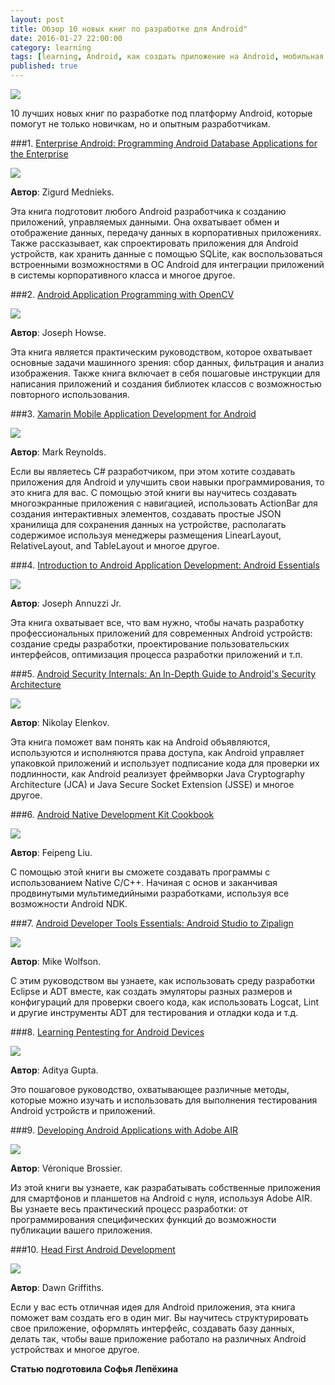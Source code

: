 ```yaml
---
layout: post
title: Обзор 10 новых книг по разработке для Android"
date: 2016-01-27 22:00:00
category: learning
tags: [learning, Android, как создать приложение на Android, мобильная разработка, programming, книги по Android, обучение программированию, изучение программирования, список литературы по программированию, лучшие книги для работы на Android, книги по программированию]
published: true
---
```


<img src="http://files.vividscreen.info/soft/0343e0e7f2f37aeb23ac5e55e2615c28/Android-Tech-Background-2880x1920.jpg" class="img-responsive" /><br />

10 лучших новых книг по разработке под платформу Android, которые помогут не только новичкам, но и опытным разработчикам.

<!-- more -->


###1. [Enterprise Android: Programming Android Database Applications for the Enterprise](http://www.amazon.com/Enterprise-Android-Programming-Database-Applications/dp/1118183495/ref=sr_1_1?ie=UTF8&qid=1453798642&sr=8-1&keywords=Enterprise+Android)

<img src="http://newfreeebook.com/bookimg/87/Enterprise-Android-Programming-Android-Database-Applications-for-the-Enterprise1118183495.jpg" class="img-responsive" /><br />

**Автор**: Zigurd Mednieks. 

Эта книга подготовит любого Android разработчика к созданию приложений, управляемых данными. Она охватывает обмен и отображение данных, передачу данных в корпоративных приложениях. Также рассказывает, как спроектировать приложения для Android устройств, как хранить данные с помощью SQLite, как воспользоваться встроенными возможностями в ОС Android для интеграции приложений в системы корпоративного класса и многое другое.

###2. [Android Application Programming with OpenCV](http://www.amazon.com/Android-Application-Programming-OpenCV-Joseph-ebook/dp/B00FF8OL8Y/ref=sr_1_1?ie=UTF8&qid=1453798724&sr=8-1&keywords=Android+Application+Programming+with+OpenCV)

<img src="https://static.bluebottlebiz.com/book/bookcover/7540a50ab78cf65278be2d220882d6dabf6d658c.jpg" class="img-responsive" /><br />

**Автор**: Joseph Howse. 

Эта книга является практическим руководством, которое охватывает основные задачи машинного зрения: сбор данных, фильтрация и анализ изображения. Также книга включает в себя пошаговые инструкции для написания приложений и создания библиотек классов с возможностью повторного использования.

###3. [Xamarin Mobile Application Development for Android](http://www.amazon.com/Xamarin-Mobile-Application-Development-Android/dp/1783559160/ref=sr_1_2?ie=UTF8&qid=1453798745&sr=8-2&keywords=Xamarin+Mobile+Application+Development+for+Android)

<img src="http://www.gfxtra.com:8080/uploads/posts_images/4/6/465226/1cc451c66e7a2952a11724c6b24a460e.jpg" class="img-responsive" /><br />

**Автор**: Mark Reynolds. 

Если вы являетесь C# разработчиком, при этом хотите создавать приложения для Android и улучшить свои навыки программирования, то это книга для вас. С помощью этой книги вы научитесь создавать многоэкранные приложения с навигацией, использовать ActionBar для создания интерактивных элементов, создавать простые JSON хранилища для сохранения данных на устройстве, располагать содержимое используя менеджеры размещения LinearLayout, RelativeLayout, and TableLayout и многое другое.

###4. [Introduction to Android Application Development: Android Essentials](http://www.amazon.com/Introduction-Android-Application-Development-Essentials/dp/0321940261/ref=sr_1_1?ie=UTF8&qid=1453798767&sr=8-1&keywords=Introduction+to+Android+Application+Development%2C+4th+Edition) 

<img src="http://yuqme.kickass.safeproxy.eu/users/35/235/Lymrs9IZJH.png" class="img-responsive" /><br />

**Автор**: Joseph Annuzzi Jr. 

Эта книга охватывает все, что вам нужно, чтобы начать разработку профессиональных приложений для современных Android устройств: создание среды разработки, проектирование пользовательских интерфейсов, оптимизация процесса разработки приложений и т.п. 

###5. [Android Security Internals: An In-Depth Guide to Android's Security Architecture](http://www.amazon.com/Android-Security-Internals--Depth-Architecture/dp/1593275811/ref=sr_1_1?ie=UTF8&qid=1453798815&sr=8-1&keywords=Android+Security+Internals)

<img src="https://www.safaribooksonline.com/library/view/android-security-internals/9781457185496/orm_front_cover.jpg" class="img-responsive" /><br />

**Автор**: Nikolay Elenkov. 

Эта книга поможет вам понять как на Android объявляются, используются и исполняются права доступа, как Android управляет упаковкой приложений и использует подписание кода для проверки их подлинности, как Android реализует фреймворки Java Cryptography Architecture (JCA) и Java Secure Socket Extension (JSSE) и многое другое.

###6. [Android Native Development Kit Cookbook](http://www.amazon.com/Android-Native-Development-Kit-Cookbook/dp/1849691509/ref=sr_1_1?ie=UTF8&qid=1453798542&sr=8-1&keywords=Android+Native+Development+Kit+Cookbook) 

<img src="http://s3.amazonaws.com/hthings/live/products/101244.jpg" class="img-responsive" /><br />

**Автор**: Feipeng Liu. 

С помощью этой книги вы сможете создавать программы с использованием Native C/C++. Начиная с основ и заканчивая продвинутыми мультимедийными разработками, используя все возможности Android NDK. 

###7. [Android Developer Tools Essentials: Android Studio to Zipalign](http://www.amazon.com/Android-Developer-Tools-Essentials-Zipalign/dp/1449328210/ref=sr_1_1?ie=UTF8&qid=1453798569&sr=8-1&keywords=Android+Developer+Tools+Essentials) 

<img src="http://imgv2-2-f.scribdassets.com/img/word_document/160325015/original/548c1cf76d/1419906986" class="img-responsive" /><br />

**Автор**: Mike Wolfson. 

С этим руководством вы узнаете, как использовать среду разработки Eclipse и ADT вместе, как создать эмуляторы разных размеров и конфигураций для проверки своего кода, как использовать Logcat, Lint и другие инструменты ADT для тестирования и отладки кода и т.д.

###8. [Learning Pentesting for Android Devices](http://www.amazon.com/Learning-Pentesting-Android-Devices-Aditya/dp/1783288981/ref=sr_1_1?ie=UTF8&qid=1453798614&sr=8-1&keywords=Learning+Pentesting+for+Android+Devices) 

<img src="http://pxhst.co/avaxhome/0c/a8/002ea80c.jpeg" class="img-responsive" /><br />

**Автор**: Aditya Gupta. 

Это пошаговое руководство, охватывающее различные методы, которые можно изучать и использовать для выполнения тестирования Android устройств и приложений. 

###9. [Developing Android Applications with Adobe AIR](http://www.amazon.com/Developing-Android-Applications-Developer-Library-ebook/dp/B004W8ZL2I/ref=sr_1_1?ie=UTF8&qid=1453798194&sr=8-1&keywords=Developing+Android+Applications+with+Adobe+AIR) 

<img src="https://www.safaribooksonline.com/library/view/developing-android-applications/9781449398682/orm_front_cover.jpg" class="img-responsive" /><br />

**Автор**: Véronique Brossier. 

Из этой книги вы узнаете, как разрабатывать собственные приложения для смартфонов и планшетов на Android с нуля, используя Adobe AIR. Вы узнаете весь практический процесс разработки: от программирования специфических функций до возможности публикации вашего приложения.

###10. [Head First Android Development](http://www.amazon.com/Head-First-Android-Development-Griffiths/dp/1449362184/ref=sr_1_1?ie=UTF8&qid=1453798251&sr=8-1&keywords=Head+First+Android+Development) 

<img src="https://camo.githubusercontent.com/268aa460c95dc723ee63b1869a0b4e762156d64b/68747470733a2f2f646f6772696666697468732e6769746875622e696f2f486561644669727374416e64726f69642f696d616765732f686661636f7665722e6a7067" class="img-responsive" /><br />

**Автор**: Dawn Griffiths. 

Если у вас есть отличная идея для Android приложения, эта книга поможет вам создать его в один миг. Вы научитесь структурировать свое приложение, оформлять интерфейс, создавать базу данных, делать так, чтобы ваше приложение работало на различных Android устройствах и многое другое.

**Статью подготовила Софья Лепёхина**
